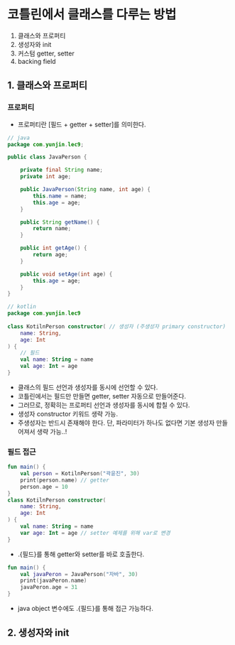 # 코틀린에서 클래스를 다루는 방법
1. 클래스와 프로퍼티
2. 생성자와 init
3. 커스텀 getter, setter
4. backing field


## 1. 클래스와 프로퍼티


### 프로퍼티
- 프로퍼티란 [필드 + getter + setter]를 의미한다.


```java
// java
package com.yunjin.lec9;

public class JavaPerson {

    private final String name;
    private int age;

    public JavaPerson(String name, int age) {
        this.name = name;
        this.age = age;
    }

    public String getName() {
        return name;
    }

    public int getAge() {
        return age;
    }

    public void setAge(int age) {
        this.age = age;
    }
}
```

```kotlin
// kotlin
package com.yunjin.lec9
  
class KotilnPerson constructor( // 생성자 (주생성자 primary constructor)
    name: String,
    age: Int
) {
    // 필드
    val name: String = name 
    val age: Int = age
}
```
- 클래스의 필드 선언과 생성자를 동시에 선언할 수 있다.
- 코틀린에서는 필드만 만들면 getter, setter 자동으로 만들어준다.
- 그러므로, 정확히는 프로퍼티 선언과 생성자를 동시에 합칠 수 있다.
- 생성자 constructor 키워드 생략 가능.
- 주생성자는 반드시 존재해야 한다. 단, 파라미터가 하나도 없다면 기본 생성자 만들어져서 생략 가능..!

### 필드 접근

```kotlin
fun main() {
    val person = KotilnPerson("곽윤진", 30)
    print(person.name) // getter
    person.age = 10
}
class KotilnPerson constructor(
    name: String,
    age: Int
) {
    val name: String = name
    var age: Int = age // setter 예제를 위해 var로 변경
}
```
- .{필드}를 통해 getter와 setter를 바로 호출한다.

```kotlin
fun main() {
    val javaPeron = JavaPerson("자바", 30)
    print(javaPeron.name)
    javaPeron.age = 31
}
```
- java object 변수에도 .{필드}를 통해 접근 가능하다.


## 2. 생성자와 init